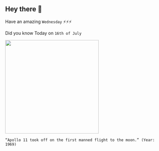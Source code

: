 ## Hey there 👋
Have an amazing `Wednesday` ⚡⚡⚡

Did you know Today on `16th of July`
 
 [<img src="https://images2.minutemediacdn.com/image/upload/c_crop,h_2019,w_3000,x_0,y_0/v1560651792/shape/mentalfloss/585759-gettyimages-849192.jpg?itok=vvSi46hY" width="300" />](https://www.nasa.gov/mission_pages/apollo/apollo11.html) 
 ```
“Apollo 11 took off on the first manned flight to the moon.” (Year: 1969)
```
